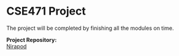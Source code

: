# CSE471 Project

The project will be completed by finishing all the modules on time. 

**Project Repository:**  
[Nirapod](https://github.com/badhon495/Nirapod)